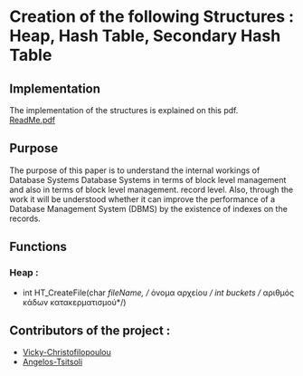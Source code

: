 # Creation of the following Structures : Heap, Hash Table, Secondary Hash Table

## Implementation
The implementation of the structures is explained on this pdf.<br>
[ReadMe.pdf](https://github.com/sdi2000200/YSBD-Project/files/12103922/ReadMe.pdf)

## Purpose
The purpose of this paper is to understand the internal workings of Database Systems
Database Systems in terms of block level management and also in terms of block level management.
record level. Also, through the work it will be understood whether it can improve
the performance of a Database Management System (DBMS) by the existence of indexes on the
records.

## Functions

### Heap :
* int HT_CreateFile(char *fileName, /* όνομα αρχείου */ int buckets /* αριθμός κάδων κατακερματισμού*/)


## Contributors of the project :
* [Vicky-Christofilopoulou]( https://github.com/Vicky-Christofilopoulou )
* [Angelos-Tsitsoli]( https://github.com/Angelos-Tsitsoli )
